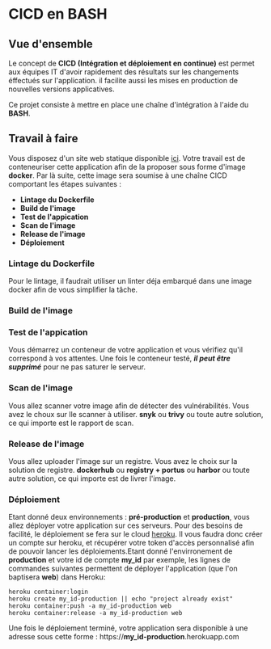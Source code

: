 # CICD en BASH

## Vue d'ensemble
Le concept de **CICD (Intégration et déploiement en continue)** est permet aux équipes IT d'avoir rapidement des résultats sur les changements éffectués sur l'application. il facilite aussi les mises en production de nouvelles versions applicatives.

Ce projet consiste à mettre en place une chaîne d'intégration à l'aide du **BASH**.

## Travail à faire
Vous disposez d'un site web statique disponible [ici](https://github.com/diranetafen/static-website-example). Votre travail est de conteneuriser cette application afin de la proposer sous forme d'image **docker**. Par là suite, cette image sera soumise à une chaîne CICD comportant les étapes suivantes : 
- **Lintage du Dockerfile**
- **Build de l'image**
- **Test de l'appication**
- **Scan de l'image**
- **Release de l'image**
- **Déploiement**

### Lintage du Dockerfile
Pour le lintage, il faudrait utiliser un linter déja embarqué dans une image docker afin de vous simplifier la tâche. 
### Build de l'image
### Test de l'appication
Vous démarrez un conteneur de votre application et vous vérifiez qu'il correspond à vos attentes. Une fois le conteneur testé, ***il peut être supprimé*** pour ne pas saturer le serveur.
### Scan de l'image
Vous allez scanner votre image afin de détecter des vulnérabilités. Vous avez le choux sur lle scanner à utiliser. **snyk** ou **trivy** ou toute autre solution, ce qui importe est le rapport de scan.
### Release de l'image
Vous allez uploader l'image sur un registre. Vous avez le choix sur la solution de registre. **dockerhub** ou **registry + portus** ou **harbor**  ou toute autre solution, ce qui importe est de livrer l'image.
### Déploiement
Etant donné deux environnements : **pré-production** et **production**, vous allez déployer votre application sur ces serveurs.
Pour des besoins de facilité, le déploiement se fera sur le cloud [heroku](https://devcenter.heroku.com/). Il vous faudra donc créer un compte sur heroku, et récupérer votre token d'accès personnalisé afin de pouvoir lancer les déploiements.Etant donné l'envirronement de **production** et votre id de compte **my_id** par exemple, les lignes de commandes suivantes permettent de déployer l'application (que l'on baptisera **web**) dans Heroku: 

    heroku container:login
    heroku create my_id-production || echo "project already exist"
    heroku container:push -a my_id-production web
    heroku container:release -a my_id-production web

Une fois le déploiement terminé, votre application sera disponible à une adresse sous cette forme : https://**my_id-production**.herokuapp.com
